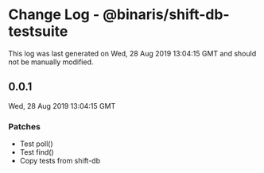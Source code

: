 # Change Log - @binaris/shift-db-testsuite

This log was last generated on Wed, 28 Aug 2019 13:04:15 GMT and should not be manually modified.

## 0.0.1
Wed, 28 Aug 2019 13:04:15 GMT

### Patches

- Test poll()
- Test find()
- Copy tests from shift-db

